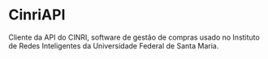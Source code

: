 # CinriAPI
Cliente da API do CINRI, software de gestão de compras usado no Instituto de Redes Inteligentes da Universidade Federal de Santa Maria.
